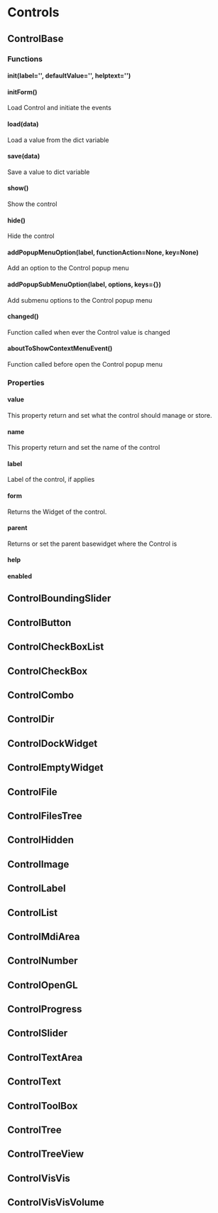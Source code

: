 # Controls

## ControlBase

### Functions

#### __init__(label='', defaultValue='', helptext='')

#### initForm()

Load Control and initiate the events
 	
#### load(data)

Load a value from the dict variable
 	
#### save(data)

Save a value to dict variable
 	
#### show()

Show the control
 	
#### hide()

Hide the control
 	
#### addPopupMenuOption(label, functionAction=None, key=None)

Add an option to the Control popup menu
 	
#### addPopupSubMenuOption(label, options, keys={})

Add submenu options to the Control popup menu
 	
#### changed() 

Function called when ever the Control value is changed
 	
#### aboutToShowContextMenuEvent()

Function called before open the Control popup menu
 	

### Properties 	

#### value

This property return and set what the control should manage or store.
 	
#### name

This property return and set the name of the control
 	
#### label

Label of the control, if applies
 	
#### form

Returns the Widget of the control.
 	
#### parent

Returns or set the parent basewidget where the Control is
 	
#### help

#### enabled





## ControlBoundingSlider

## ControlButton

## ControlCheckBoxList

## ControlCheckBox

## ControlCombo

## ControlDir

## ControlDockWidget

## ControlEmptyWidget

## ControlFile

## ControlFilesTree

## ControlHidden

## ControlImage

## ControlLabel

## ControlList

## ControlMdiArea

## ControlNumber

## ControlOpenGL

## ControlProgress

## ControlSlider

## ControlTextArea

## ControlText

## ControlToolBox

## ControlTree

## ControlTreeView

## ControlVisVis

## ControlVisVisVolume